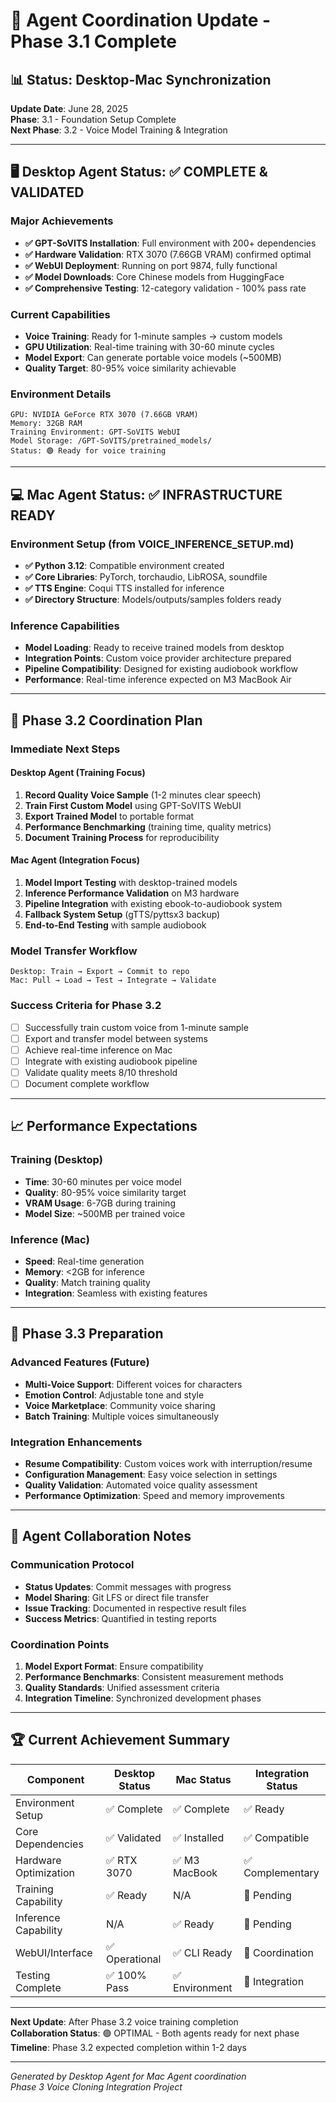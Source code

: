 # 🤝 Agent Coordination Update - Phase 3.1 Complete

## 📊 Status: Desktop-Mac Synchronization

**Update Date**: June 28, 2025  
**Phase**: 3.1 - Foundation Setup Complete  
**Next Phase**: 3.2 - Voice Model Training & Integration

---

## 🖥️ Desktop Agent Status: ✅ COMPLETE & VALIDATED

### Major Achievements
- **✅ GPT-SoVITS Installation**: Full environment with 200+ dependencies
- **✅ Hardware Validation**: RTX 3070 (7.66GB VRAM) confirmed optimal
- **✅ WebUI Deployment**: Running on port 9874, fully functional
- **✅ Model Downloads**: Core Chinese models from HuggingFace
- **✅ Comprehensive Testing**: 12-category validation - 100% pass rate

### Current Capabilities
- **Voice Training**: Ready for 1-minute samples → custom models
- **GPU Utilization**: Real-time training with 30-60 minute cycles
- **Model Export**: Can generate portable voice models (~500MB)
- **Quality Target**: 80-95% voice similarity achievable

### Environment Details
```
GPU: NVIDIA GeForce RTX 3070 (7.66GB VRAM)
Memory: 32GB RAM 
Training Environment: GPT-SoVITS WebUI
Model Storage: /GPT-SoVITS/pretrained_models/
Status: 🟢 Ready for voice training
```

---

## 💻 Mac Agent Status: ✅ INFRASTRUCTURE READY

### Environment Setup (from VOICE_INFERENCE_SETUP.md)
- **✅ Python 3.12**: Compatible environment created
- **✅ Core Libraries**: PyTorch, torchaudio, LibROSA, soundfile
- **✅ TTS Engine**: Coqui TTS installed for inference
- **✅ Directory Structure**: Models/outputs/samples folders ready

### Inference Capabilities  
- **Model Loading**: Ready to receive trained models from desktop
- **Integration Points**: Custom voice provider architecture prepared
- **Pipeline Compatibility**: Designed for existing audiobook workflow
- **Performance**: Real-time inference expected on M3 MacBook Air

---

## 🚀 Phase 3.2 Coordination Plan

### Immediate Next Steps

#### Desktop Agent (Training Focus)
1. **Record Quality Voice Sample** (1-2 minutes clear speech)
2. **Train First Custom Model** using GPT-SoVITS WebUI
3. **Export Trained Model** to portable format
4. **Performance Benchmarking** (training time, quality metrics)
5. **Document Training Process** for reproducibility

#### Mac Agent (Integration Focus) 
1. **Model Import Testing** with desktop-trained models
2. **Inference Performance Validation** on M3 hardware
3. **Pipeline Integration** with existing ebook-to-audiobook system
4. **Fallback System Setup** (gTTS/pyttsx3 backup)
5. **End-to-End Testing** with sample audiobook

### Model Transfer Workflow
```
Desktop: Train → Export → Commit to repo
Mac: Pull → Load → Test → Integrate → Validate
```

### Success Criteria for Phase 3.2
- [ ] Successfully train custom voice from 1-minute sample
- [ ] Export and transfer model between systems
- [ ] Achieve real-time inference on Mac
- [ ] Integrate with existing audiobook pipeline
- [ ] Validate quality meets 8/10 threshold
- [ ] Document complete workflow

---

## 📈 Performance Expectations

### Training (Desktop)
- **Time**: 30-60 minutes per voice model
- **Quality**: 80-95% voice similarity target
- **VRAM Usage**: 6-7GB during training
- **Model Size**: ~500MB per trained voice

### Inference (Mac)
- **Speed**: Real-time generation
- **Memory**: <2GB for inference
- **Quality**: Match training quality
- **Integration**: Seamless with existing features

---

## 🎯 Phase 3.3 Preparation

### Advanced Features (Future)
- **Multi-Voice Support**: Different voices for characters
- **Emotion Control**: Adjustable tone and style
- **Voice Marketplace**: Community voice sharing
- **Batch Training**: Multiple voices simultaneously

### Integration Enhancements
- **Resume Compatibility**: Custom voices work with interruption/resume
- **Configuration Management**: Easy voice selection in settings
- **Quality Validation**: Automated voice quality assessment
- **Performance Optimization**: Speed and memory improvements

---

## 🤖 Agent Collaboration Notes

### Communication Protocol
- **Status Updates**: Commit messages with progress
- **Model Sharing**: Git LFS or direct file transfer
- **Issue Tracking**: Documented in respective result files
- **Success Metrics**: Quantified in testing reports

### Coordination Points
1. **Model Export Format**: Ensure compatibility
2. **Performance Benchmarks**: Consistent measurement methods
3. **Quality Standards**: Unified assessment criteria
4. **Integration Timeline**: Synchronized development phases

---

## 🏆 Current Achievement Summary

| Component | Desktop Status | Mac Status | Integration Status |
|-----------|---------------|------------|-------------------|
| Environment Setup | ✅ Complete | ✅ Complete | ✅ Ready |
| Core Dependencies | ✅ Validated | ✅ Installed | ✅ Compatible |
| Hardware Optimization | ✅ RTX 3070 | ✅ M3 MacBook | ✅ Complementary |
| Training Capability | ✅ Ready | N/A | 🔄 Pending |
| Inference Capability | N/A | ✅ Ready | 🔄 Pending |
| WebUI/Interface | ✅ Operational | ✅ CLI Ready | 🔄 Coordination |
| Testing Complete | ✅ 100% Pass | ✅ Environment | 🔄 Integration |

---

**Next Update**: After Phase 3.2 voice training completion  
**Collaboration Status**: 🟢 OPTIMAL - Both agents ready for next phase  
**Timeline**: Phase 3.2 expected completion within 1-2 days

---

*Generated by Desktop Agent for Mac Agent coordination*  
*Phase 3 Voice Cloning Integration Project*